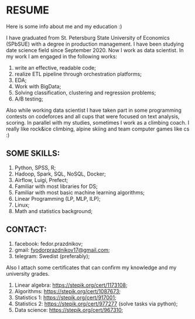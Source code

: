 # RESUME
Here is some info about me and my education :)

I have graduated from St. Petersburg State University of Economics (SPbSUE) with a degree in production management. I have been studying date science field since September 2020. Now I work as data scientist. In my work I am engaged in the following works:
1) write an effective, readable code;
2) realize ETL pipeline through orchestration platforms;
3) EDA;
4) Work with BigData;
5) Solving classification, clustering and regression problems;
6) A/B testing;

Also while working data scientist I have taken part in some programming contests on codeforces and all cups that were focused on text analysis, scoring. In parallel with my studies, sometimes I work as a climbing coach. I really like rock&ice climbing, alpine skiing and team computer games like cs :)

## SOME SKILLS:
1) Python, SPSS, R;
2) Hadoop, Spark, SQL, NoSQL, Docker;
3) Airflow, Luigi, Prefect;
4) Familiar with most libraries for DS;
5) Familiar with most basic machine learning algorithms;
6) Linear Programming (LP, MLP, ILP);
7) Linux;
8) Math and statistics background;

## CONTACT:
1) facebook: fedor.prazdnikov;
2) gmail: fyodorprazdnikov17@gmail.com;
3) telegram: Swedist (preferably);

Also I attach some certificates that can confirm my knowledge and my university grades.
1) Linear algebra: https://stepik.org/cert/1173108;
2) Algorithms: https://stepik.org/cert/1087673;
3) Statistics 1: https://stepik.org/cert/917001;
4) Statistics 2: https://stepik.org/cert/977277 (solve tasks via python);
5) Data science: https://stepik.org/cert/967310;
